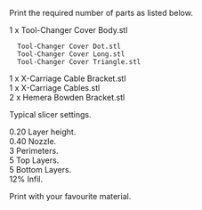 Print the required number of parts as listed below.

1 x Tool-Changer Cover Body.stl  

      Tool-Changer Cover Dot.stl  
      Tool-Changer Cover Long.stl  
      Tool-Changer Cover Triangle.stl  

1 x X-Carriage Cable Bracket.stl  
1 x X-Carriage Cables.stl   
2 x Hemera Bowden Bracket.stl


Typical slicer settings.  
   
0.20 Layer height.  
0.40 Nozzle.  
3 Perimeters.  
5 Top Layers.  
5 Bottom Layers.  
12% Infil.  

Print with your favourite material.
